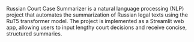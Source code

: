 Russian Court Case Summarizer is a natural language processing (NLP) project that automates the summarization of Russian legal texts using the RuT5 transformer model. The project is implemented as a Streamlit web app, allowing users to input lengthy court decisions and receive concise, structured summaries.
